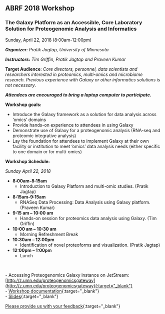## **ABRF 2018 Workshop**

### **The Galaxy Platform as an Accessible, Core Laboratory Solution for Proteogenomic Analysis and Informatics**
Sunday, April 22, 2018 (8:00am-12:00pm) 
<br>

_**Organizer**: Pratik Jagtap, University of Minnesota_

_**Instructors:**  Tim Griffin, Pratik Jagtap and Praveen Kumar_

**Target Audience**: _Core directors, personnel, data scientists and researchers interested in proteomics, multi-omics and microbiome research. Previous experience with Galaxy or other informatics solutions is not necessary_.


**_Attendees are encouraged to bring a laptop computer to participate._**
<br>

**Workshop goals:**

- Introduce the Galaxy framework as a solution for data analysis across ‘omics’ domains
- Provide hands-on experience to attendees in using Galaxy
- Demonstrate use of Galaxy for a proteogenomic analysis (RNA-seq and proteomic integrative analysis)
- Lay the foundation for attendees to implement Galaxy at their own facility or institution to meet ‘omics’ data analysis needs (either specific to one domain or for multi-omics)

**Workshop Schedule:**

_Sunday April 22, 2018_
 <br>
- **8:00am-8:15am**
    - Introduction to Galaxy Platform and multi-omic studies. (Pratik Jagtap)
- **8:15am-9:15am**
    - RNASeq Data Processing: Data Analysis using Galaxy platform. (Praveen Kumar)
- **9:15 am – 10:00 am**
    - Hands-on session for proteomics data analysis using Galaxy. (Tim Griffin)
- **10:00 am – 10:30 am** 
    - Morning Refreshment Break
- **10:30am – 12:00pm**
    - Identification of novel proteoforms and visualization. (Pratik Jagtap)
- **12:00pm – 1:00pm**
    - Lunch

<br>

\- Accessing Proteogenomics Galaxy instance on JetStream: [http://z.umn.edu/proteogenomicsgateway](http://z.umn.edu/proteogenomicsgateway){:target="_blank"}
<br>
\- [Workshop documentation](){:target="_blank"}
<br>
\- [Slides](){:target="_blank"}


[Please provide us with your feedback](){:target="_blank"}


